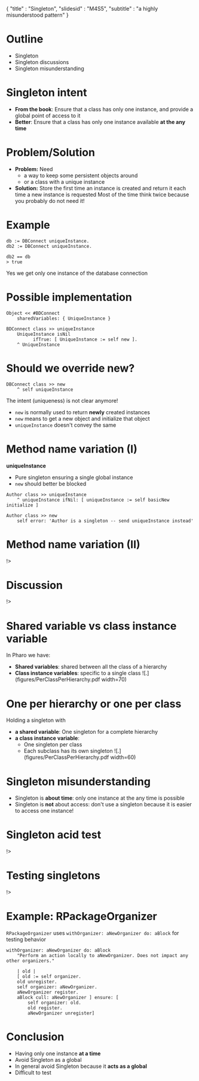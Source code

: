 { 
"title" : "Singleton", 
"slidesid" : "M4S5", 
"subtitle" : "a highly misunderstood pattern" 
} 
 
 
# Outline 
- Singleton 
- Singleton discussions 
- Singleton misunderstanding 
 
# Singleton intent 
- **From the book**:  Ensure that a class has only one instance, and provide a global point of access to it 
- **Better**: Ensure that a class has only one instance available **at the any time** 
 
# Problem/Solution 
- **Problem:** Need  
  - a way to keep some persistent objects around 
  - or a class with a unique instance 
- **Solution:**  Store the first time an instance is created and return it each time a new instance is requested 
Most of the time think twice because you probably do not need it! 
# Example 
 
``` 
db := DBConnect uniqueInstance.
db2 := DBConnect uniqueInstance.

db2 == db
> true 
``` 
Yes we get only one instance of the database connection 
# Possible implementation 
 
``` 
Object << #BDConnect
	sharedVariables: { UniqueInstance } 
``` 
 
``` 
BDConnect class >> uniqueInstance 
	UniqueInstance isNil 
	      ifTrue: [ UniqueInstance := self new ].
	^ UniqueInstance 
``` 
 
# Should we override new? 
 
``` 
DBConnect class >> new
	^ self uniqueInstance 
``` 
The intent \(uniqueness\) is not clear anymore!  
- `new` is normally used to return **newly** created instances 
- `new` means to get a new object and initialize that object 
- `uniqueInstance` doesn't convey the same  
 
# Method name variation (I) 
**uniqueInstance** 
- Pure singleton ensuring a single global instance 
- `new` should better be blocked 
 
``` 
Author class >> uniqueInstance
	^ uniqueInstance ifNil: [ uniqueInstance := self basicNew initialize ]
	
Author class >> new
	self error: 'Author is a singleton -- send uniqueInstance instead' 
``` 
 
# Method name variation (II) 
<!columns|width=100 
 
<!column|width=70 
 
**default** 
- Some meaningful default instance, but there is no reason to stop the user from **creating more instances** 
**current** 
- Keep the same instance system-wide, but we also want to **change it** under some circumstances 
 
!> 
 
<!column|width=30 
 
 
!> 
 
 
!> 
 
# Discussion 
<!columns|width=100 
 
<!column|width=70 
 
- Even if the language supports global variables, avoid to store a Singleton in a global 
- A class is already acting as a global and it can manage the Singleton \(one single entry point\) 
 
!> 
 
<!column|width=30 
 
 
!> 
 
 
!> 
 
# Shared variable vs class instance variable 
In Pharo we have: 
- **Shared variables**: shared between all the class of a hierarchy 
- **Class instance variables**: specific to a single class 
![.](figures/PerClassPerHierarchy.pdf width=70) 
# One per hierarchy or one per class 
Holding a singleton with  
- **a shared variable**: One singleton for a complete hierarchy 
- **a class instance variable**:   
  - One singleton per class 
  - Each subclass has its own singleton 
![.](figures/PerClassPerHierarchy.pdf width=60) 
# Singleton misunderstanding 
- Singleton is **about time**: only one instance at the any time is possible 
- Singleton is **not** about access: don't use a singleton because it is easier to access one instance! 
 
# Singleton acid test 
<!columns|width=100 
 
<!column|width=70 
 
- If you can add one instance variable to your object and suddenly you do not need a singleton then it was not a singleton but an ugly disguised global variable! 
- Sometimes you cannot add an instance variable so the Singleton is ok 
 
!> 
 
<!column|width=30 
 
 
!> 
 
 
!> 
 
# Testing singletons 
<!columns|width=100 
 
<!column|width=70 
 
- Singletons are global variables so this makes them more difficult to test 
- When running tests, you want to avoid to change the current singleton 
- Be careful about not breaking the current singleton 
- `RPackageOrganizer` is a singleton: should not be destroyed when tests are run 
 
!> 
 
<!column|width=30 
 
 
!> 
 
 
!> 
 
# Example: RPackageOrganizer 
`RPackageOrganizer` uses `withOrganizer: aNewOrganizer do: aBlock` for testing behavior 
``` 
withOrganizer: aNewOrganizer do: aBlock
	"Perform an action locally to aNewOrganizer. Does not impact any other organizers."
	
	| old |
	[ old := self organizer.
	old unregister.
	self organizer: aNewOrganizer.
	aNewOrganizer register.
	aBlock cull: aNewOrganizer ] ensure: [ 
		self organizer: old. 
		old register.
		aNewOrganizer unregister] 
``` 
 
# Conclusion 
- Having only one instance **at a time** 
- Avoid Singleton as a global  
- In general avoid Singleton because it **acts as a global** 
- Difficult to test 
